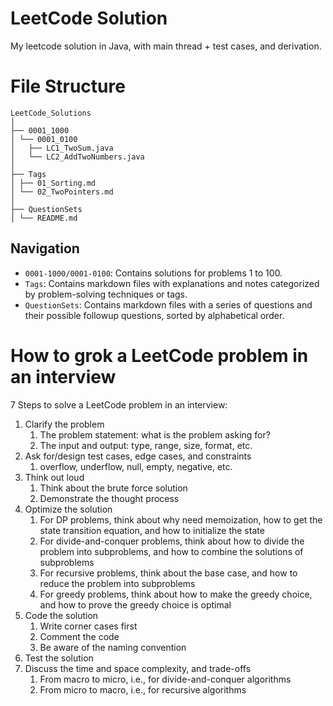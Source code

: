 # LeetCode Solution

My leetcode solution in Java, with main thread + test cases, and derivation.

# File Structure

```
LeetCode_Solutions
│
├── 0001_1000
│ └── 0001_0100
│   ├── LC1_TwoSum.java
│   └── LC2_AddTwoNumbers.java
│
├── Tags
│ ├── 01_Sorting.md
│ └── 02_TwoPointers.md
│
├── QuestionSets
│ └── README.md

```

## Navigation

- `0001-1000/0001-0100`: Contains solutions for problems 1 to 100.
- `Tags`: Contains markdown files with explanations and notes categorized by problem-solving techniques or tags.
- `QuestionSets`: Contains markdown files with a series of questions and their possible followup questions, sorted by alphabetical order.

# How to grok a LeetCode problem in an interview
7 Steps to solve a LeetCode problem in an interview:
1. Clarify the problem
   1. The problem statement: what is the problem asking for?
   2. The input and output: type, range, size, format, etc.
2. Ask for/design test cases, edge cases, and constraints
   1. overflow, underflow, null, empty, negative, etc.
3. Think out loud
   1. Think about the brute force solution
   2. Demonstrate the thought process
4. Optimize the solution
   1. For DP problems, think about why need memoization, how to get the state transition equation, and how to initialize the state
   2. For divide-and-conquer problems, think about how to divide the problem into subproblems, and how to combine the solutions of subproblems
   3. For recursive problems, think about the base case, and how to reduce the problem into subproblems
   4. For greedy problems, think about how to make the greedy choice, and how to prove the greedy choice is optimal
5. Code the solution
   1. Write corner cases first
   2. Comment the code
   3. Be aware of the naming convention
6. Test the solution
7. Discuss the time and space complexity, and trade-offs
   1. From macro to micro, i.e., for divide-and-conquer algorithms
   2. From micro to macro, i.e., for recursive algorithms